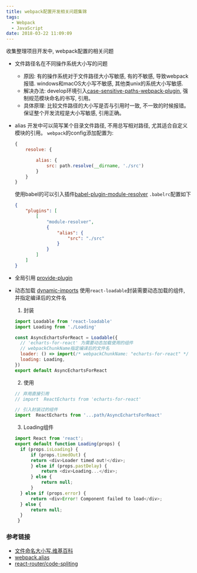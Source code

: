 ```yaml
---
title: webpack配置开发相关问题集锦
tags:
  - Webpack
  - JavaScript
date: 2018-03-22 11:09:09
---
```




收集整理项目开发中, webpack配置的相关问题

- 文件路径名在不同操作系统大小写的问题
    - 原因: 有的操作系统对于文件路径大小写敏感, 有的不敏感, 导致webpack报错. windows和macOS大小写不敏感, 其他类unix的系统大小写敏感.
    - 解决办法: develop环境引入[case-sensitive-paths-webpack-plugin](https://github.com/Urthen/case-sensitive-paths-webpack-plugin), 强制规范模块命名的书写, 引用。
    - 具体原理: 比较文件路径的大小写是否与引用时一致, 不一致的时候报错。保证整个开发流程是大小写敏感, 引用正确。

- alias
    开发中可以简写某个目录文件路径, 不用总写相对路径, 尤其适合自定义模块的引用。
    `webpack`的config添加配置为:
    ```js
    {
        resolve: {

            alias: {
                src: path.resolve(__dirname, './src')
            }
        }
    }
    ```
    使用babel的可以引入插件[babel-plugin-module-resolver](https://github.com/tleunen/babel-plugin-module-resolver#readme)
    `.babelrc`配置如下
    ```json
    {
        "plugins": [
            [
                "module-resolver",
                {
                    "alias": {
                        "src": "./src"
                    }
                }
            ]
        ]
    }
    ```


- 全局引用
[provide-plugin](https://webpack.js.org/plugins/provide-plugin/)
- 动态加载
[dynamic-imports](https://webpack.js.org/guides/code-splitting/#dynamic-imports)
  使用`react-loadable`封装需要动态加载的组件, 并指定编译后的文件名
  1. 封装
  ```javascript
  import Loadable from 'react-loadable'
  import Loading from './Loading'

  const AsyncEchartsForReact = Loadable({
    // 'echarts-for-react' 为需要动态加载使用的组件
    // webpackChunkName指定编译后的文件名
    loader: () => import(/* webpackChunkName: "echarts-for-react" */ 'echarts-for-react'),
    loading: Loading,
  })
  export default AsyncEchartsForReact
  ```


  2. 使用

  ```javascript
  // 弃用直接引用
  // import  ReactEcharts from 'echarts-for-react'

  // 引入封装过的组件
  import  ReactEcharts from '...path/AsyncEchartsForReact'
  ```

  3. Loading组件
  ```javascript
  import React from 'react';
  export default function Loading(props) {
    if (props.isLoading) {
        if (props.timedOut) {
        return <div>Loader timed out!</div>;
        } else if (props.pastDelay) {
            return <div>Loading...</div>;
        } else {
            return null;
        }
    } else if (props.error) {
        return <div>Error! Component failed to load</div>;
    } else {
        return null;
    }
   }
  ```



<!-- - webpack编译的时候 ctrl+c没用 kill -9 -->


### 参考链接
- [文件命名大小写.维基百科](https://en.wikipedia.org/wiki/Filename#Letter_case_preservation)
- [webpack.alias](https://webpack.js.org/configuration/resolve/)
- [react-router/code-spliting](https://reacttraining.com/react-router/web/guides/code-splitting)